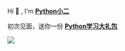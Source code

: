 Hi 👋 , I'm [**Python小二**](https://ityard.gitee.io/img/qrcode.gif)

初次见面，送你一份 [**Python学习大礼包**](https://mp.weixin.qq.com/s/TKllAgNRFPam6Xsc-svYmA)

![](https://github-readme-stats.vercel.app/api?username=ityard&show_icons=true&theme=dark&count_private=true)

<!-- [](https://raw.githubusercontent.com/ityard/ityard/output/github-contribution-grid-snake-dark.svg)  -->
